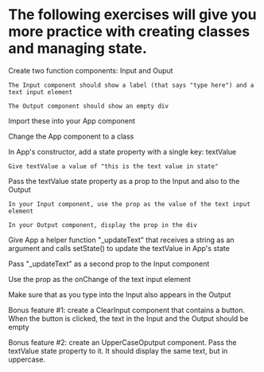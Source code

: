 # The following exercises will give you more practice with creating classes and managing state.

Create two function components: Input and Ouput

    The Input component should show a label (that says "type here") and a text input element

    The Output component should show an empty div

Import these into your App component

Change the App component to a class

In App's constructor, add a state property with a single key: textValue

    Give textValue a value of "this is the text value in state"

Pass the textValue state property as a prop to the Input and also to the Output

    In your Input component, use the prop as the value of the text input element

    In your Output component, display the prop in the div

Give App a helper function "_updateText" that receives a string as an argument and calls setState() to update the textValue in App's state

Pass "_updateText" as a second prop to the Input component

Use the prop as the onChange of the text input element

Make sure that as you type into the Input also appears in the Output

Bonus feature #1: create a ClearInput component that contains a button. When the button is clicked, the text in the Input and the Output should be empty 

Bonus feature #2: create an UpperCaseOputput component. Pass the textValue state property to it. It should display the same text, but in uppercase.